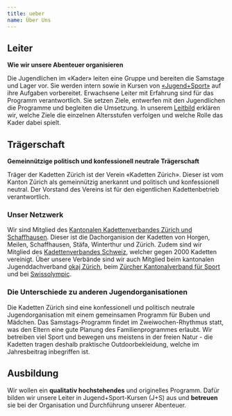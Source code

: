 ```yaml
---
title: ueber
name: Über Uns
---
```


## Leiter

**Wie wir unsere Abenteuer organisieren**

Die Jugendlichen im «Kader» leiten
eine Gruppe und bereiten die Samstage und Lager vor. Sie werden intern sowie in
Kursen von [«Jugend+Sport»](http://www.jugendundsport.ch/) auf ihre Aufgaben vorbereitet.
Erwachsene Leiter mit Erfahrung sind für das Programm verantwortlich. Sie setzen Ziele,
entwerfen mit den Jugendlichen die Programme und begleiten die Umsetzung.
In unserem [Leitbild](https://kadetten-zuerich.ch/leitbild) erklären wir,
welche Ziele die einzelnen Altersstufen verfolgen und welche Rolle das Kader dabei spielt.

## Trägerschaft

**Gemeinnützige politisch und konfessionell neutrale Trägerschaft**

Träger der Kadetten Zürich ist der Verein «Kadetten Zürich». Dieser ist vom
Kanton Zürich als gemeinnützig anerkannt und politisch und konfessionell neutral.
Der Vorstand des Vereins ist für den eigentlichen Kadettenbetrieb verantwortlich.

### Unser Netzwerk

Wir sind Mitglied des [Kantonalen Kadette](http://kkv.kadetten.ch)[nverbandes Zürich und Schaffhausen](http://kkv.kadetten.ch). Dieser ist die Dachorganision der Kadetten von Horgen, Meilen, Schaffhausen, Stäfa, Winterthur und Zürich. Zudem sind wir Mitglied des [Kadettenverbandes Schweiz](http://www.kadettenverband.ch), welcher gegen 2000 Kadetten vereinigt. Über unsere Verbände sind wir auch Mitglied beim kantonalen Jugenddachverband [okaj Zürich](http://www.okaj.ch/), beim [Zürcher Kantonalverband für Sport](http://www.zks-zuerich.ch) und bei [Swissolympic](http://www.swissolympic.ch).

### Die Unterschiede zu anderen Jugendorganisationen

Die Kadetten Zürich sind eine konfessionell und politisch neutrale Jugendorganisation mit einem gemeinsamen Programm für Buben und Mädchen. Das Samstags-Programm findet im Zwei­wochen-Rhythmus statt, was den Eltern eine gute Planung des Familienprogrammes erlaubt. Wir betreiben viel Sport und bewegen uns meistens in der freien Natur - die Kadetten tragen deshalb praktische Outdoorbekleidung, welche im Jahresbeitrag inbegriffen ist.

## Ausbildung

Wir wollen ein **qualitativ hochstehendes** und originelles Programm. Dafür bilden wir unsere Leiter in Jugend+Sport-Kursen (J+S) aus und **betreuen** sie bei der Organisation und Durchführung unserer Abenteuer.
